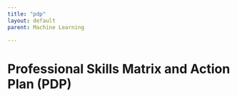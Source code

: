 ```yaml
---
title: "pdp"
layout: default
parent: Machine Learning

---
```

# Professional Skills Matrix and Action Plan (PDP)
